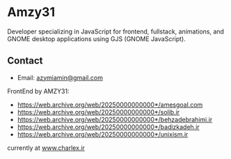 # Amzy31

Developer specializing in JavaScript for frontend, fullstack, animations, and GNOME desktop applications using GJS (GNOME JavaScript).

## Contact

- Email: azymiamin@gmail.com

FrontEnd by AMZY31:
- https://web.archive.org/web/20250000000000*/amesgoal.com
- https://web.archive.org/web/20250000000000*/solib.ir
- https://web.archive.org/web/20250000000000*/behzadebrahimi.ir
- https://web.archive.org/web/20250000000000*/badizkadeh.ir
- https://web.archive.org/web/20250000000000*/unixism.ir


currently at www.charlex.ir 
